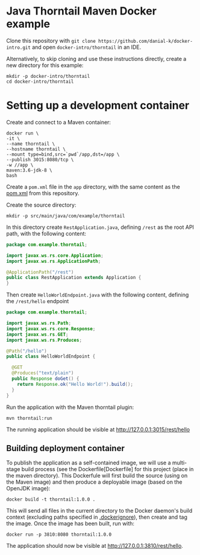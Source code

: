 # Java Thorntail Maven Docker example
Clone this repository with ```git clone https://github.com/danial-k/docker-intro.git``` and open ```docker-intro/thorntail``` in an IDE.

Alternatively, to skip cloning and use these instructions directly, create a new directory for this example:
```shell
mkdir -p docker-intro/thorntail
cd docker-intro/thorntail
```

# Setting up a development container
Create and connect to a Maven container:
```shell
docker run \
-it \
--name thorntail \
--hostname thorntail \
--mount type=bind,src=`pwd`/app,dst=/app \
--publish 3015:8080/tcp \
-w //app \
maven:3.6-jdk-8 \
bash
```

Create a ```pom.xml``` file in the ```app``` directory, with the same content as the [pom.xml](app/pom.xml) from this repository.

Create the source directory:
```shell
mkdir -p src/main/java/com/example/thorntail
```

In this directory create ```RestApplication.java```, defining ```/rest``` as the root API path, with the following content:
```java
package com.example.thorntail;

import javax.ws.rs.core.Application;
import javax.ws.rs.ApplicationPath;

@ApplicationPath("/rest")
public class RestApplication extends Application {
}
```

Then create ```HelloWorldEndpoint.java``` with the following content, defining the ```/rest/hello``` endpoint

```java
package com.example.thorntail;

import javax.ws.rs.Path;
import javax.ws.rs.core.Response;
import javax.ws.rs.GET;
import javax.ws.rs.Produces;

@Path("/hello")
public class HelloWorldEndpoint {

  @GET
  @Produces("text/plain")
  public Response doGet() {
    return Response.ok("Hello World!").build();
  }
}
```

Run the application with the Maven thorntail plugin:
```shell
mvn thorntail:run
```

The running application should be visible at http://127.0.0.1:3015/rest/hello

## Building deployment container
To publish the application as a self-contained image, we will use a multi-stage build process (see the Dockerfile[Dockerfile] for this project (place in the maven directory). This Dockerfule will first build the source (using on the Maven image) and then produce a deployable image (based on the OpenJDK image):
```shell
docker build -t thorntail:1.0.0 .
```

This will send all files in the current directory to the Docker daemon's build context (excluding paths specified in [.dockerignore](.dockerignore)), then create and tag the image. Once the image has been built, run with:
```shell
docker run -p 3810:8080 thorntail:1.0.0
```
The application should now be visible at http://127.0.0.1:3810/rest/hello.
